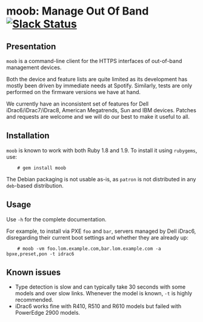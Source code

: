 moob: Manage Out Of Band [![Slack Status](http://slackin.spotify.com/badge.svg)](http://slackin.spotify.com)
========================


Presentation
------------

`moob` is a command-line client for the HTTPS interfaces of out-of-band management devices.

Both the device and feature lists are quite limited as its development has mostly been driven by immediate needs at Spotify. Similarly, tests are only performed on the firmware versions we have at hand.

We currently have an inconsistent set of features for Dell iDrac6/iDrac7/iDrac8, American Megatrends, Sun and IBM devices. Patches and requests are welcome and we will do our best to make it useful to all.

Installation
------------

`moob` is known to work with both Ruby 1.8 and 1.9. To install it using `rubygems`, use:

        # gem install moob

The Debian packaging is not usable as-is, as `patron` is not distributed in any `deb`-based distribution.

Usage
-----

Use `-h` for the complete documentation.

For example, to install via PXE `foo` and `bar`, servers managed by Dell iDrac6, disregarding their current boot settings and whether they are already up:

        # moob -vm foo.lom.example.com,bar.lom.example.com -a bpxe,preset,pon -t idrac6

Known issues
------------

* Type detection is slow and can typically take 30 seconds with some models and over slow links. Whenever the model is known, `-t` is highly recommended.
* iDrac6 works fine with R410, R510 and R610 models but failed with PowerEdge 2900 models.

